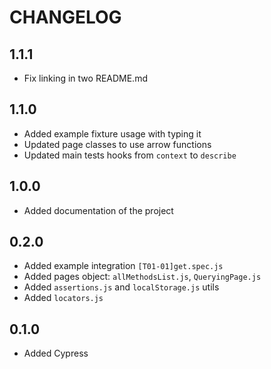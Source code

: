 # CHANGELOG

## 1.1.1

- Fix linking in two README.md

## 1.1.0

- Added example fixture usage with typing it
- Updated page classes to use arrow functions
- Updated main tests hooks from `context` to `describe`

## 1.0.0

- Added documentation of the project

## 0.2.0

- Added example integration `[T01-01]get.spec.js`
- Added pages object: `allMethodsList.js`, `QueryingPage.js`
- Added `assertions.js` and `localStorage.js` utils
- Added `locators.js`

## 0.1.0

- Added Cypress
